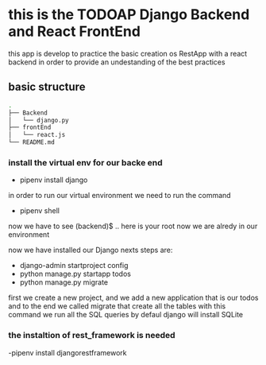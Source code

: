 # this is the TODOAP Django Backend and React FrontEnd

this app is develop to practice the basic creation os RestApp with a react backend
in order to provide an undestanding of the best practices

## basic structure


```bash
.
├── Backend
│   └── django.py
├── frontEnd
│   └── react.js
└── README.md
```
### install the virtual env for our backe end 

- pipenv install django

 in order to run our virtual environment we need to run the command 
 
- pipenv shell

now we have to see (backend)$ .. here is your root now we are alredy in our environment

now we have installed our Django nexts steps are:

- django-admin startproject config
- python manage.py startapp todos
- python manage.py  migrate

first we create a new project, and we add a new application that is our todos and to the end
we called migrate that create all the tables with this command we run all the SQL queries by defaul
django will install SQLite 

### the instaltion of rest_framework is needed

-pipenv install djangorestframework


